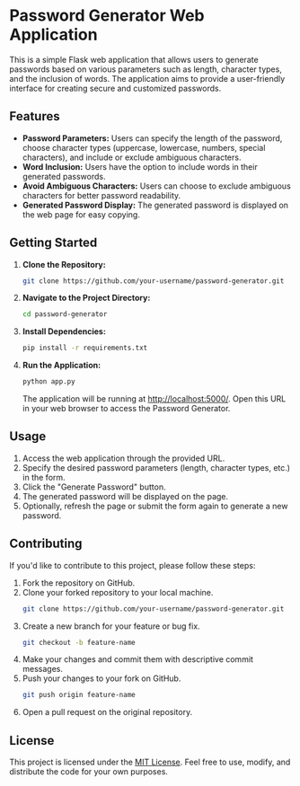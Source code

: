 # Password Generator Web Application

This is a simple Flask web application that allows users to generate passwords based on various parameters such as length, character types, and the inclusion of words. The application aims to provide a user-friendly interface for creating secure and customized passwords.

## Features

- **Password Parameters:** Users can specify the length of the password, choose character types (uppercase, lowercase, numbers, special characters), and include or exclude ambiguous characters.
- **Word Inclusion:** Users have the option to include words in their generated passwords.
- **Avoid Ambiguous Characters:** Users can choose to exclude ambiguous characters for better password readability.
- **Generated Password Display:** The generated password is displayed on the web page for easy copying.

## Getting Started

1. **Clone the Repository:**
   ```bash
   git clone https://github.com/your-username/password-generator.git
   ```

2. **Navigate to the Project Directory:**
   ```bash
   cd password-generator
   ```

3. **Install Dependencies:**
   ```bash
   pip install -r requirements.txt
   ```

4. **Run the Application:**
   ```bash
   python app.py
   ```
   The application will be running at [http://localhost:5000/](http://localhost:5000/). Open this URL in your web browser to access the Password Generator.

## Usage

1. Access the web application through the provided URL.
2. Specify the desired password parameters (length, character types, etc.) in the form.
3. Click the "Generate Password" button.
4. The generated password will be displayed on the page.
5. Optionally, refresh the page or submit the form again to generate a new password.

## Contributing

If you'd like to contribute to this project, please follow these steps:

1. Fork the repository on GitHub.
2. Clone your forked repository to your local machine.
   ```bash
   git clone https://github.com/your-username/password-generator.git
   ```
3. Create a new branch for your feature or bug fix.
   ```bash
   git checkout -b feature-name
   ```
4. Make your changes and commit them with descriptive commit messages.
5. Push your changes to your fork on GitHub.
   ```bash
   git push origin feature-name
   ```
6. Open a pull request on the original repository.

## License

This project is licensed under the [MIT License](LICENSE). Feel free to use, modify, and distribute the code for your own purposes.
